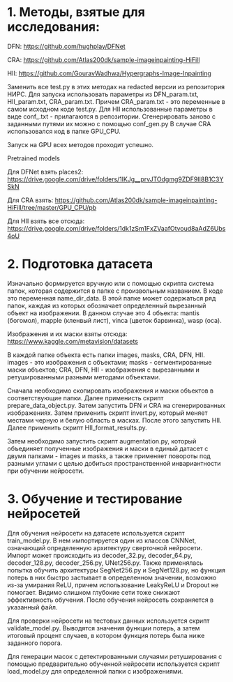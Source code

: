 # 1. Методы, взятые для исследования:

DFN: https://github.com/hughplay/DFNet

CRA: https://github.com/Atlas200dk/sample-imageinpainting-HiFill

HII: https://github.com/GouravWadhwa/Hypergraphs-Image-Inpainting

Заменить все test.py в этих методах на redacted версии из репозитория НИРС. Для запуска использовать параметры из DFN_param.txt, HII_param.txt, CRA_param.txt. Причем CRA_param.txt - это переменные в самом исходном коде test.py. Для HII использованные параметры в виде conf_<name>.txt - прилагаются в репозитории. Сгенерировать заново с заданными путями их можно с помощью conf_gen.py В случае CRA использовался код в папке GPU_CPU.

Запуск на GPU всех методов проходит успешно.

Pretrained models

Для DFNet взять places2: https://drive.google.com/drive/folders/1lKJg__prvJTOdgmg9ZDF9II8B1C3YSkN

Для CRA взять: https://github.com/Atlas200dk/sample-imageinpainting-HiFill/tree/master/GPU_CPU/pb

Для HII взять все отсюда: https://drive.google.com/drive/folders/1dk1zSm1FxZVaafOtvoud8aAdZ6Ubs4oU 

# 2. Подготовка датасета

Изначально формируется вручную или с помощью скрипта система папок, которая содержится в папке с произвольным названием. В коде это переменная name_dir_data. В этой папке может содержаться ряд папок, каждая из которых обозначает определенный вырезанный объект на изображении. В данном случае это 4 объекта: mantis (богомол), mapple (кленвый лист), vinca (цветок барвинка), wasp (оса). 
  
Изображения и их маски взяты отсюда: https://www.kaggle.com/metavision/datasets

В каждой папке объекта есть папки images, masks, CRA, DFN, HII. images - это изображения с объектами; masks - сегментированные маски объектов; CRA, DFN, HII - изображения с вырезанными и ретушированными разными методами объектами. 
  
Сначала необходимо скопировать изображения и маски объектов в соответствующие папки. Далее применисть скрипт prepare_data_object.py. Затем запустить DFN и CRA на сгенерированных изображениях. Затем применить скрипт invert.py, который меняет местами черную и белую область в масках. После этого запустить HII. Далее применить скрипт HII_format_results.py.

Затем необходимо запустить скрипт augmentation.py, который объединяет полученные изображения и маски в единый датасет с двумя папками - images и masks, а также применяет повороты под разными углами с целью добиться пространственной инвариантности при обучении нейросети.

# 3. Обучение и тестирование нейросетей
  
Для обучения нейросети на датасете используется скрипт train_model.py. В нем импортируется один из классов CNNNet, означающий определенную архитектуру сверточной нейросети. Импорт может происходить из decoder_32.py, decoder_64.py, decoder_128.py, decoder_256.py, UNet256.py. Также применялась попытка обучить архитектуры SegNet256.py и SegNet128.py, но функция потерь в них быстро застывает в определенном значении, возможно из-за умирания ReLU, причем использование LeakyReLU и Dropout не помогает. Видимо слишком глубокие сети тоже снижают эффективность обучения. После обучения нейросеть сохраняется в указанный файл.

Для проверки нейросети на тестовых данных используется скрипт validate_model.py. Выводятся значения функции потерь, а затем итоговый процент случаев, в котором функция потерь была ниже заданного порога.
  
Для генерации масок с детектированными случаями ретуширования с помощью предварительно обученной нейросети используется скрипт load_model.py для определенной папки с изображениями.

